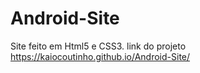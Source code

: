 # Android-Site
Site feito em Html5 e CSS3.
link do projeto https://kaiocoutinho.github.io/Android-Site/

